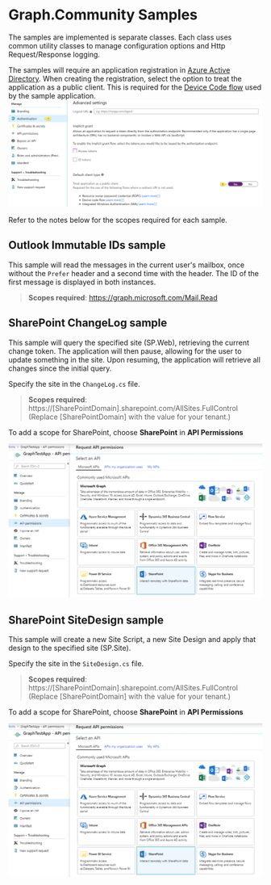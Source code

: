 ﻿# Graph.Community Samples

The samples are implemented is separate classes. Each class uses common utility classes to manage configuration options and Http Request/Response logging.

The samples will require an application registration in [Azure Active Directory](https://aad.portal.azure.com). When creating the registration, select the option to treat the application as a public client. This is required for the [Device Code flow](https://aka.ms/msal-net-device-code-flow) used by the sample application.
![](./AppRegPublicClient.png)

Refer to the notes below for the scopes required for each sample.

## Outlook Immutable IDs sample

This sample will read the messages in the current user's mailbox, once without the `Prefer` header and a second time with the header. The ID of the first message is displayed in both instances.
 
> **Scopes required**: https://graph.microsoft.com/Mail.Read
 
## SharePoint ChangeLog sample

This sample will query the specified site (SP.Web), retrieving the current change token. The application will then pause, allowing for the user to update something in the site. Upon resuming, the application will retrieve all changes since the initial query.

Specify the site in the `ChangeLog.cs` file.

> **Scopes required**: https://[SharePointDomain].sharepoint.com/AllSites.FullControl
> (Replace [SharePointDomain] with the value for your tenant.)
 
To add a scope for SharePoint, choose **SharePoint** in **API Permissions**

![](./SharePointAPIPermissions.png)

## SharePoint SiteDesign sample

This sample will create a new Site Script, a new Site Design and apply that design to the specified site (SP.Site).

Specify the site in the `SiteDesign.cs` file.

> **Scopes required**: https://[SharePointDomain].sharepoint.com/AllSites.FullControl
> (Replace [SharePointDomain] with the value for your tenant.)
 
To add a scope for SharePoint, choose **SharePoint** in **API Permissions**

![](./SharePointAPIPermissions.png)
